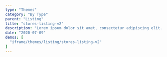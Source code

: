 ```yaml
---
type: "Themes"
category: "By Type"
parent: "Listing"
title: "stores-listing-v2"
description: "Lorem ipsum dolor sit amet, consectetur adipiscing elit. Nunc tempus laoreet leo sit amet iaculis."
date: "2020-07-09"
demos: [
  "iframe/themes/listing/stores-listing-v2"
]
---
```

